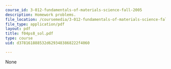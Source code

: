 ```yaml
---
course_id: 3-012-fundamentals-of-materials-science-fall-2005
description: Homework problems.
file_location: /coursemedia/3-012-fundamentals-of-materials-science-fall-2005/d378161888532d6293483868222f4060_f04ps8_sol.pdf
file_type: application/pdf
layout: pdf
title: f04ps8_sol.pdf
type: course
uid: d378161888532d6293483868222f4060

---
```

None
